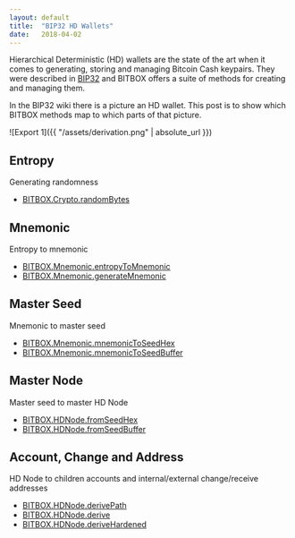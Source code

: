 ```yaml
---
layout: default
title:  "BIP32 HD Wallets"
date:   2018-04-02
---
```


Hierarchical Deterministic (HD) wallets are the state of the art when it comes to generating, storing and managing Bitcoin Cash keypairs. They were described in [BIP32](https://github.com/bitcoin/bips/blob/master/bip-0032.mediawiki) and BITBOX offers a suite of methods for creating and managing them.

In the BIP32 wiki there is a picture an HD wallet. This post is to show which BITBOX methods map to which parts of that picture.

![Export 1]({{ "/assets/derivation.png" | absolute_url }})

## Entropy

Generating randomness

* [BITBOX.Crypto.randomBytes](https://www.bitbox.earth/bitboxcli/crypto#randomBytesl)

## Mnemonic

Entropy to mnemonic

* [BITBOX.Mnemonic.entropyToMnemonic](https://www.bitbox.earth/bitboxcli/mnemonic#entropyToMnemonic)
* [BITBOX.Mnemonic.generateMnemonic](https://www.bitbox.earth/bitboxcli/mnemonic#generateMnemonic)

## Master Seed

Mnemonic to master seed

* [BITBOX.Mnemonic.mnemonicToSeedHex](https://www.bitbox.earth/bitboxcli/mnemonic#mnemonicToSeedHex)
* [BITBOX.Mnemonic.mnemonicToSeedBuffer](https://www.bitbox.earth/bitboxcli/mnemonic#mnemonicToSeedBuffer)

## Master Node

Master seed to master HD Node

* [BITBOX.HDNode.fromSeedHex](https://www.bitbox.earth/bitboxcli/hdnode#fromSeedHex)
* [BITBOX.HDNode.fromSeedBuffer](https://www.bitbox.earth/bitboxcli/hdnode#fromSeedBuffer)

## Account, Change and Address

HD Node to children accounts and internal/external change/receive addresses

* [BITBOX.HDNode.derivePath](https://www.bitbox.earth/bitboxcli/hdnode#derivePath)
* [BITBOX.HDNode.derive](https://www.bitbox.earth/bitboxcli/hdnode#derive)
* [BITBOX.HDNode.deriveHardened](https://www.bitbox.earth/bitboxcli/hdnode#deriveHardened)

